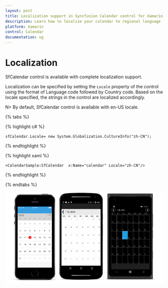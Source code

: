 ```yaml
---
layout: post
title: Localization support in Syncfusion Calendar control for Xamarin.Forms
description: Learn how to localize your calendar to regional language
platform: Xamarin
control: Calendar
documentation: ug
---
```


# Localization

SfCalendar control is available with complete localization support.
 
Localization can be specified by setting the `Locale` property of the control using the format of Language code followed by Country code. Based on the locale specified, the strings in the control are localized accordingly.
 
N> By default, SfCalendar control is available with en-US locale. 
     
{% tabs %}	 
	 
{% highlight c# %}

	sfCalendar.Locale= new System.Globalization.CultureInfo("zh-CN");
	
{% endhighlight %}

{% highlight xaml %}

	<CalendarSample:SfCalendar  x:Name="calendar" Locale="zh-CN"/>

{% endhighlight %}

{% endtabs %}

![](images/Localization.png)